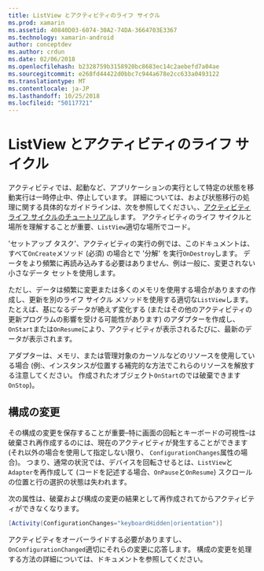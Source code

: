 ```yaml
---
title: ListView とアクティビティのライフ サイクル
ms.prod: xamarin
ms.assetid: 40840D03-6074-30A2-74DA-3664703E3367
ms.technology: xamarin-android
author: conceptdev
ms.author: crdun
ms.date: 02/06/2018
ms.openlocfilehash: b2328759b3158920bc8683ec14c2aebefd7a04ae
ms.sourcegitcommit: e268fd44422d0bbc7c944a678e2cc633a0493122
ms.translationtype: MT
ms.contentlocale: ja-JP
ms.lasthandoff: 10/25/2018
ms.locfileid: "50117721"
---
```

# <a name="listview-and-the-activity-lifecycle"></a>ListView とアクティビティのライフ サイクル

アクティビティでは、起動など、アプリケーションの実行として特定の状態を移動実行は一時停止中、停止しています。 詳細については、および状態移行の処理に関する具体的なガイドラインは、次を参照してください。、[アクティビティ ライフ サイクルのチュートリアル](~/android/app-fundamentals/activity-lifecycle/index.md)します。
アクティビティのライフ サイクルと場所を理解することが重要、`ListView`適切な場所でコード。

'セットアップ タスク'、アクティビティの実行の例では、このドキュメントは、すべて`OnCreate`メソッド (必須) の場合とで '分解' を実行`OnDestroy`します。 データをより頻繁に再読み込みする必要はありません、例は一般に、変更されない小さなデータ セットを使用します。

ただし、データは頻繁に変更または多くのメモリを使用する場合がありますの作成し、更新を別のライフ サイクル メソッドを使用する適切な`ListView`します。 たとえば、基になるデータが絶えず変化する (またはその他のアクティビティの更新プログラムの影響を受ける可能性があります) のアダプターを作成し、`OnStart`または`OnResume`により、アクティビティが表示されるたびに、最新のデータが表示されます。

アダプターは、メモリ、または管理対象のカーソルなどのリソースを使用している場合 (例:、インスタンスが位置する補完的な方法でこれらのリソースを解放する注意してください。 作成されたオブジェクト`OnStart`のでは破棄できます`OnStop`)。


## <a name="configuration-changes"></a>構成の変更

その構成の変更を保存することが重要&ndash;特に画面の回転とキーボードの可視性&ndash;は破棄され再作成するのには、現在のアクティビティが発生することができます (それ以外の場合を使用して指定しない限り、 `ConfigurationChanges`属性の場合)。 つまり、通常の状況では、デバイスを回転させるとは、`ListView`と`Adapter`を再作成して (コードを記述する場合、`OnPause`と`OnResume`) スクロールの位置と行の選択の状態は失われます。

次の属性は、破棄および構成の変更の結果として再作成されてからアクティビティができなくなります。

```csharp
[Activity(ConfigurationChanges="keyboardHidden|orientation")]
```

アクティビティをオーバーライドする必要がありますし、`OnConfigurationChanged`適切にそれらの変更に応答します。 構成の変更を処理する方法の詳細については、ドキュメントを参照してください。

